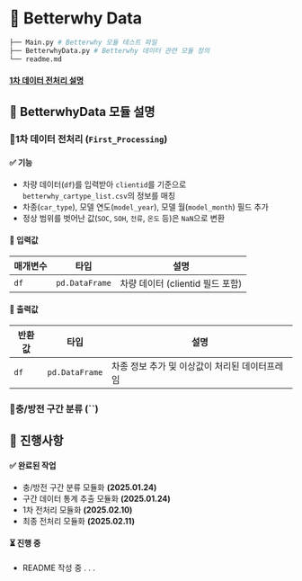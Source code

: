 # 🚗 Betterwhy Data
```bash
├── Main.py # Betterwhy 모듈 테스트 파일
├── BetterwhyData.py # Betterwhy 데이터 관련 모듈 정의
└── readme.md
```
#### [1차 데이터 전처리 설명](#processing)

## 📌 BetterwhyData 모듈 설명
### **🔹1차 데이터 전처리** (`First_Processing`)
<a id="processing"></a>

#### ✅ 기능
- 차량 데이터(`df`)를 입력받아 `clientid`를 기준으로 `betterwhy_cartype_list.csv`의 정보를 매칭
- 차종(`car_type`), 모델 연도(`model_year`), 모델 월(`model_month`) 필드 추가
- 정상 범위를 벗어난 값(`SOC`, `SOH`, `전류`, `온도` 등)은 `NaN`으로 변환

#### 🔹 입력값
| 매개변수 | 타입 | 설명 |
|-|-|-|
| `df`| `pd.DataFrame`|차량 데이터 (clientid 필드 포함)|

#### 🔹 출력값
| 반환값 | 타입 | 설명 |
|-|-|-|
| `df`| `pd.DataFrame`|차종 정보 추가 및 이상값이 처리된 데이터프레임|

### **🔹충/방전 구간 분류** (``)

## 📝 진행사항
#### ✅ 완료된 작업
-  충/방전 구간 분류 모듈화 **(2025.01.24)**
-  구간 데이터 통계 추출 모듈화 **(2025.01.24)**
-  1차 전처리 모듈화 **(2025.02.10)**
-  최종 전처리 모듈화 **(2025.02.11)**
  
#### ⏳ 진행 중
- README 작성 중 . . .
